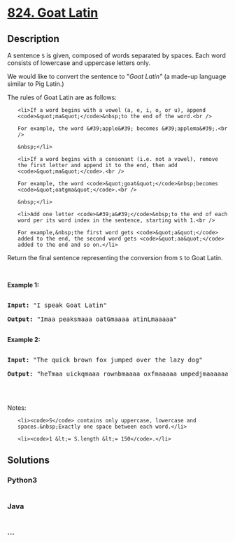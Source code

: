 # [824. Goat Latin](https://leetcode.com/problems/goat-latin)

## Description
<p>A sentence <code>S</code> is given, composed of words separated by spaces. Each word consists of lowercase and uppercase letters only.</p>

<p>We would like to convert the sentence to &quot;<em>Goat Latin&quot;</em>&nbsp;(a made-up language similar to Pig Latin.)</p>

<p>The rules of Goat Latin are as follows:</p>

<ul>
	<li>If a word begins with a vowel (a, e, i, o, or u), append <code>&quot;ma&quot;</code>&nbsp;to the end of the word.<br />
	For example, the word &#39;apple&#39; becomes &#39;applema&#39;.<br />
	&nbsp;</li>
	<li>If a word begins with a consonant (i.e. not a vowel), remove the first letter and append it to the end, then add <code>&quot;ma&quot;</code>.<br />
	For example, the word <code>&quot;goat&quot;</code>&nbsp;becomes <code>&quot;oatgma&quot;</code>.<br />
	&nbsp;</li>
	<li>Add one letter <code>&#39;a&#39;</code>&nbsp;to the end of each word per its word index in the sentence, starting with 1.<br />
	For example,&nbsp;the first word gets <code>&quot;a&quot;</code> added to the end, the second word gets <code>&quot;aa&quot;</code> added to the end and so on.</li>
</ul>

<p>Return the&nbsp;final sentence representing the conversion from <code>S</code>&nbsp;to Goat&nbsp;Latin.&nbsp;</p>

<p>&nbsp;</p>

<p><strong>Example 1:</strong></p>

<pre>
<strong>Input: </strong>&quot;I speak Goat Latin&quot;
<strong>Output: </strong>&quot;Imaa peaksmaaa oatGmaaaa atinLmaaaaa&quot;
</pre>

<p><strong>Example 2:</strong></p>

<pre>
<strong>Input: </strong>&quot;The quick brown fox jumped over the lazy dog&quot;
<strong>Output: </strong>&quot;heTmaa uickqmaaa rownbmaaaa oxfmaaaaa umpedjmaaaaaa overmaaaaaaa hetmaaaaaaaa azylmaaaaaaaaa ogdmaaaaaaaaaa&quot;
</pre>

<p>&nbsp;</p>

<p>Notes:</p>

<ul>
	<li><code>S</code> contains only uppercase, lowercase and spaces.&nbsp;Exactly one space between each word.</li>
	<li><code>1 &lt;= S.length &lt;= 150</code>.</li>
</ul>



## Solutions


### Python3

```python

```

### Java

```java

```

### ...
```

```
